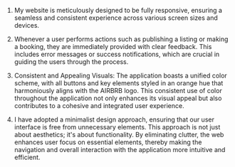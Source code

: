 1. My website is meticulously designed to be fully responsive, ensuring a seamless and consistent experience across various screen sizes and devices.

2. Whenever a user performs actions such as publishing a listing or making a booking, they are immediately provided with clear feedback. This includes error messages or success notifications, which are crucial in guiding the users through the process.

3. Consistent and Appealing Visuals: The application boasts a unified color scheme, with all buttons and key elements styled in an orange hue that harmoniously aligns with the AIRBRB logo. This consistent use of color throughout the application not only enhances its visual appeal but also contributes to a cohesive and integrated user experience.

4. I have adopted a minimalist design approach, ensuring that our user interface is free from unnecessary elements. This approach is not just about aesthetics; it's about functionality. By eliminating clutter, the web enhances user focus on essential elements, thereby making the navigation and overall interaction with the application more intuitive and efficient.
